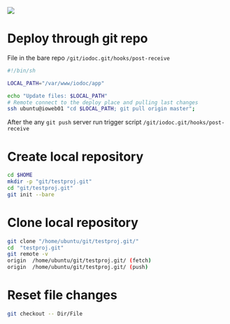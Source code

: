 ![](https://upload.wikimedia.org/wikipedia/commons/thumb/e/e0/Git-logo.svg/512px-Git-logo.svg.png)
# Deploy through git repo
File in the bare repo `/git/iodoc.git/hooks/post-receive`
```bash
#!/bin/sh

LOCAL_PATH="/var/www/iodoc/app"

echo "Update files: $LOCAL_PATH"
# Remote connect to the deploy place and pulling last changes
ssh ubuntu@ioweb01 "cd $LOCAL_PATH; git pull origin master";
```

After the any `git push` server run trigger script `/git/iodoc.git/hooks/post-receive`

# Create local repository
```bash
cd $HOME
mkdir -p "git/testproj.git"
cd "git/testproj.git"
git init --bare
```

# Clone local repository
```bash
git clone "/home/ubuntu/git/testproj.git/"
cd  "testproj.git"
git remote -v
origin	/home/ubuntu/git/testproj.git/ (fetch)
origin	/home/ubuntu/git/testproj.git/ (push)
```
# Reset file changes
```bash
git checkout -- Dir/File
```
